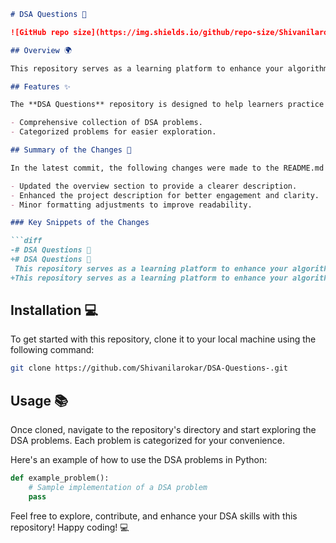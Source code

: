 ```markdown
# DSA Questions 🤖

![GitHub repo size](https://img.shields.io/github/repo-size/Shivanilarokar/DSA-Questions-) ![GitHub language count](https://img.shields.io/github/languages/count/Shivanilarokar/DSA-Questions-) ![GitHub last commit](https://img.shields.io/github/last-commit/Shivanilarokar/DSA-Questions-)

## Overview 🌍

This repository serves as a learning platform to enhance your algorithmic skills and improve your understanding of Data Structures and Algorithms (DSA). It includes a variety of algorithm problems categorized for easy navigation and understanding.

## Features ✨

The **DSA Questions** repository is designed to help learners practice and master various DSA concepts through a collection of problems. Each problem is categorized for easy navigation and understanding.

- Comprehensive collection of DSA problems.
- Categorized problems for easier exploration.

## Summary of the Changes 🔄

In the latest commit, the following changes were made to the README.md file:

- Updated the overview section to provide a clearer description.
- Enhanced the project description for better engagement and clarity.
- Minor formatting adjustments to improve readability.

### Key Snippets of the Changes

```diff
-# DSA Questions 🤖
+# DSA Questions 🤖
 This repository serves as a learning platform to enhance your algorithmic skills and improve your understanding of Data Structures and Algorithms (DSA).
+This repository serves as a learning platform to enhance your algorithmic skills and improve your understanding of Data Structures and Algorithms (DSA).
```

## Installation 💻

To get started with this repository, clone it to your local machine using the following command:

```bash
git clone https://github.com/Shivanilarokar/DSA-Questions-.git
```

## Usage 📚

Once cloned, navigate to the repository's directory and start exploring the DSA problems. Each problem is categorized for your convenience.

Here's an example of how to use the DSA problems in Python:

```python
def example_problem():
    # Sample implementation of a DSA problem
    pass
```

Feel free to explore, contribute, and enhance your DSA skills with this repository! Happy coding! 💻
```